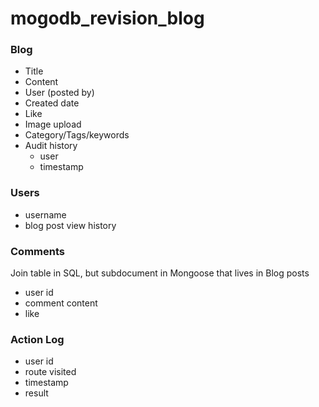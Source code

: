 # mogodb_revision_blog

### Blog

- Title
- Content
- User (posted by)
- Created date
- Like 
- Image upload 
- Category/Tags/keywords 
- Audit history
	- user 
	- timestamp 

### Users 

- username
- blog post view history 

### Comments 
Join table in SQL, but subdocument in Mongoose that lives in Blog posts 
- user id 
- comment content 
- like


### Action Log 
- user id 
- route visited
- timestamp 
- result